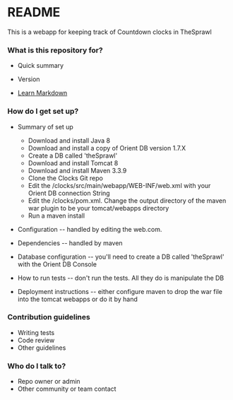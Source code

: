 # README #

This is a webapp for keeping track of Countdown clocks in TheSprawl

### What is this repository for? ###

* Quick summary 

* Version
* [Learn Markdown](https://bitbucket.org/tutorials/markdowndemo)

### How do I get set up? ###

* Summary of set up

    * Download and install Java 8
    * Download and install a copy of Orient DB version 1.7.X
    * Create a DB called 'theSprawl'
    * Download and install Tomcat 8
    * Download and install Maven 3.3.9
    * Clone the Clocks Git repo
    * Edit the /clocks/src/main/webapp/WEB-INF/web.xml with your Orient DB connection String
    * Edit the /clocks/pom.xml.  Change the output directory of the maven war plugin to be your tomcat/webapps directory
    * Run a maven install


* Configuration -- handled by editing the web.com.

* Dependencies -- handled by maven

* Database configuration -- you'll need to create a DB called 'theSprawl' with the Orient DB Console

* How to run tests -- don't run the tests.  All they do is manipulate the DB

* Deployment instructions --  either configure maven to drop the war file into the tomcat webapps or do it by hand

### Contribution guidelines ###

* Writing tests
* Code review
* Other guidelines

### Who do I talk to? ###

* Repo owner or admin
* Other community or team contact
